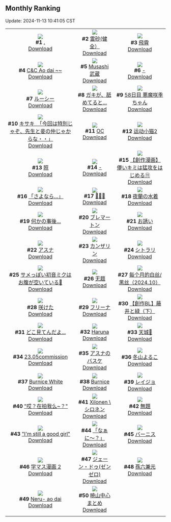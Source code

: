 ## Monthly Ranking
Update: 2024-11-13 10:41:05 CST

|      |      |      |
| :----: | :----: | :----: |
| ![](https://i.pixiv.re/c/240x480/img-master/img/2024/10/15/00/00/35/123340378_p0_master1200.jpg)<br>**#1** [.](https://www.pixiv.net/artworks/123340378)<br>[Download](https://i.pixiv.re/img-original/img/2024/10/15/00/00/35/123340378_p0.jpg) | ![](https://i.pixiv.re/c/240x480/img-master/img/2024/10/15/13/34/38/123352815_p0_master1200.jpg)<br>**#2** [霊砂(健全）](https://www.pixiv.net/artworks/123352815)<br>[Download](https://i.pixiv.re/img-original/img/2024/10/15/13/34/38/123352815_p0.jpg) | ![](https://i.pixiv.re/c/240x480/img-master/img/2024/10/15/18/00/08/123357159_p0_master1200.jpg)<br>**#3** [飛霄](https://www.pixiv.net/artworks/123357159)<br>[Download](https://i.pixiv.re/img-original/img/2024/10/15/18/00/08/123357159_p0.jpg) |
| ![](https://i.pixiv.re/c/240x480/img-master/img/2024/10/15/20/20/18/123360950_p0_master1200.jpg)<br>**#4** [C&C Ao dai ~~](https://www.pixiv.net/artworks/123360950)<br>[Download](https://i.pixiv.re/img-original/img/2024/10/15/20/20/18/123360950_p0.jpg) | ![](https://i.pixiv.re/c/240x480/img-master/img/2024/10/15/21/39/04/123363432_p0_master1200.jpg)<br>**#5** [Musashi 武蔵](https://www.pixiv.net/artworks/123363432)<br>[Download](https://i.pixiv.re/img-original/img/2024/10/15/21/39/04/123363432_p0.jpg) | ![](https://i.pixiv.re/c/240x480/img-master/img/2024/10/15/00/00/29/123340354_p0_master1200.jpg)<br>**#6** [-](https://www.pixiv.net/artworks/123340354)<br>[Download](https://i.pixiv.re/img-original/img/2024/10/15/00/00/29/123340354_p0.jpg) |
| ![](https://i.pixiv.re/c/240x480/img-master/img/2024/10/16/00/00/05/123368167_p0_master1200.jpg)<br>**#7** [ルーシー](https://www.pixiv.net/artworks/123368167)<br>[Download](https://i.pixiv.re/img-original/img/2024/10/16/00/00/05/123368167_p0.jpg) | ![](https://i.pixiv.re/c/240x480/img-master/img/2024/10/15/00/03/13/123340690_p0_master1200.jpg)<br>**#8** [ガキが、舐めてると…](https://www.pixiv.net/artworks/123340690)<br>[Download](https://i.pixiv.re/img-original/img/2024/10/15/00/03/13/123340690_p0.jpg) | ![](https://i.pixiv.re/c/240x480/img-master/img/2024/10/15/21/03/30/123362383_p0_master1200.jpg)<br>**#9** [58日目 悪魔咲季ちゃん](https://www.pixiv.net/artworks/123362383)<br>[Download](https://i.pixiv.re/img-original/img/2024/10/15/21/03/30/123362383_p0.png) |
| ![](https://i.pixiv.re/c/240x480/img-master/img/2024/10/13/08/00/05/123281668_p0_master1200.jpg)<br>**#10** [キサキ　「今回は特別じゃぞ、先生と妾の仲じゃからな・・」](https://www.pixiv.net/artworks/123281668)<br>[Download](https://i.pixiv.re/img-original/img/2024/10/13/08/00/05/123281668_p0.jpg) | ![](https://i.pixiv.re/c/240x480/img-master/img/2024/10/15/18/46/02/123358339_p0_master1200.jpg)<br>**#11** [OC](https://www.pixiv.net/artworks/123358339)<br>[Download](https://i.pixiv.re/img-original/img/2024/10/15/18/46/02/123358339_p0.png) | ![](https://i.pixiv.re/c/240x480/img-master/img/2024/10/15/13/26/53/123352705_p0_master1200.jpg)<br>**#12** [运动小猫2](https://www.pixiv.net/artworks/123352705)<br>[Download](https://i.pixiv.re/img-original/img/2024/10/15/13/26/53/123352705_p0.jpg) |
| ![](https://i.pixiv.re/c/240x480/img-master/img/2024/10/15/00/00/46/123340427_p0_master1200.jpg)<br>**#13** [照](https://www.pixiv.net/artworks/123340427)<br>[Download](https://i.pixiv.re/img-original/img/2024/10/15/00/00/46/123340427_p0.jpg) | ![](https://i.pixiv.re/c/240x480/img-master/img/2024/10/14/00/09/26/123307640_p0_master1200.jpg)<br>**#14** [-](https://www.pixiv.net/artworks/123307640)<br>[Download](https://i.pixiv.re/img-original/img/2024/10/14/00/09/26/123307640_p0.png) | ![](https://i.pixiv.re/c/240x480/img-master/img/2024/10/15/00/03/27/123340700_p0_master1200.jpg)<br>**#15** [【創作漫画】儚いキミは猛攻をはじめる⑪](https://www.pixiv.net/artworks/123340700)<br>[Download](https://i.pixiv.re/img-original/img/2024/10/15/00/03/27/123340700_p0.jpg) |
| ![](https://i.pixiv.re/c/240x480/img-master/img/2024/10/13/00/00/31/123273147_p0_master1200.jpg)<br>**#16** [「さよなら…」](https://www.pixiv.net/artworks/123273147)<br>[Download](https://i.pixiv.re/img-original/img/2024/10/13/00/00/31/123273147_p0.jpg) | ![](https://i.pixiv.re/c/240x480/img-master/img/2024/10/15/18/28/49/123357900_p0_master1200.jpg)<br>**#17** [🖤🤍🖤](https://www.pixiv.net/artworks/123357900)<br>[Download](https://i.pixiv.re/img-original/img/2024/10/15/18/28/49/123357900_p0.jpg) | ![](https://i.pixiv.re/c/240x480/img-master/img/2024/10/13/00/00/40/123273182_p0_master1200.jpg)<br>**#18** [夜蘭の水着](https://www.pixiv.net/artworks/123273182)<br>[Download](https://i.pixiv.re/img-original/img/2024/10/13/00/00/40/123273182_p0.png) |
| ![](https://i.pixiv.re/c/240x480/img-master/img/2024/10/14/17/12/02/123326360_p0_master1200.jpg)<br>**#19** [何かの事後…](https://www.pixiv.net/artworks/123326360)<br>[Download](https://i.pixiv.re/img-original/img/2024/10/14/17/12/02/123326360_p0.jpg) | ![](https://i.pixiv.re/c/240x480/img-master/img/2024/10/15/00/00/32/123340362_p0_master1200.jpg)<br>**#20** [ブレマートン](https://www.pixiv.net/artworks/123340362)<br>[Download](https://i.pixiv.re/img-original/img/2024/10/15/00/00/32/123340362_p0.jpg) | ![](https://i.pixiv.re/c/240x480/img-master/img/2024/10/14/00/00/22/123307013_p0_master1200.jpg)<br>**#21** [お誘い](https://www.pixiv.net/artworks/123307013)<br>[Download](https://i.pixiv.re/img-original/img/2024/10/14/00/00/22/123307013_p0.jpg) |
| ![](https://i.pixiv.re/c/240x480/img-master/img/2024/10/15/18/00/19/123357204_p0_master1200.jpg)<br>**#22** [アスナ](https://www.pixiv.net/artworks/123357204)<br>[Download](https://i.pixiv.re/img-original/img/2024/10/15/18/00/19/123357204_p0.jpg) | ![](https://i.pixiv.re/c/240x480/img-master/img/2024/10/14/00/00/27/123307033_p0_master1200.jpg)<br>**#23** [カンザリン](https://www.pixiv.net/artworks/123307033)<br>[Download](https://i.pixiv.re/img-original/img/2024/10/14/00/00/27/123307033_p0.png) | ![](https://i.pixiv.re/c/240x480/img-master/img/2024/10/14/01/08/46/123309462_p0_master1200.jpg)<br>**#24** [シトラリ](https://www.pixiv.net/artworks/123309462)<br>[Download](https://i.pixiv.re/img-original/img/2024/10/14/01/08/46/123309462_p0.jpg) |
| ![](https://i.pixiv.re/c/240x480/img-master/img/2024/10/15/10/00/01/123349755_p0_master1200.jpg)<br>**#25** [サメっぽい初音ミクはお腹が空いている🦈](https://www.pixiv.net/artworks/123349755)<br>[Download](https://i.pixiv.re/img-original/img/2024/10/15/10/00/01/123349755_p0.jpg) | ![](https://i.pixiv.re/c/240x480/img-master/img/2024/10/17/01/00/47/123398018_p0_master1200.jpg)<br>**#26** [无题](https://www.pixiv.net/artworks/123398018)<br>[Download](https://i.pixiv.re/img-original/img/2024/10/17/01/00/47/123398018_p0.png) | ![](https://i.pixiv.re/c/240x480/img-master/img/2024/10/15/13/42/49/123352933_p0_master1200.jpg)<br>**#27** [每个月的白丝/黑丝（2024.10）](https://www.pixiv.net/artworks/123352933)<br>[Download](https://i.pixiv.re/img-original/img/2024/10/15/13/42/49/123352933_p0.jpg) |
| ![](https://i.pixiv.re/c/240x480/img-master/img/2024/10/14/00/00/37/123307077_p0_master1200.jpg)<br>**#28** [咲けた](https://www.pixiv.net/artworks/123307077)<br>[Download](https://i.pixiv.re/img-original/img/2024/10/14/00/00/37/123307077_p0.jpg) | ![](https://i.pixiv.re/c/240x480/img-master/img/2024/10/15/00/00/37/123340390_p0_master1200.jpg)<br>**#29** [フリーナ](https://www.pixiv.net/artworks/123340390)<br>[Download](https://i.pixiv.re/img-original/img/2024/10/15/00/00/37/123340390_p0.jpg) | ![](https://i.pixiv.re/c/240x480/img-master/img/2024/10/15/01/47/52/123343699_p0_master1200.jpg)<br>**#30** [【創作BL】藤井と緑（下）](https://www.pixiv.net/artworks/123343699)<br>[Download](https://i.pixiv.re/img-original/img/2024/10/15/01/47/52/123343699_p0.png) |
| ![](https://i.pixiv.re/c/240x480/img-master/img/2024/10/15/20/11/51/123360698_p0_master1200.jpg)<br>**#31** [どこ見てんだよ...](https://www.pixiv.net/artworks/123360698)<br>[Download](https://i.pixiv.re/img-original/img/2024/10/15/20/11/51/123360698_p0.png) | ![](https://i.pixiv.re/c/240x480/img-master/img/2024/10/14/19/32/54/123330555_p0_master1200.jpg)<br>**#32** [Haruna](https://www.pixiv.net/artworks/123330555)<br>[Download](https://i.pixiv.re/img-original/img/2024/10/14/19/32/54/123330555_p0.jpg) | ![](https://i.pixiv.re/c/240x480/img-master/img/2024/10/14/11/41/23/123319099_p0_master1200.jpg)<br>**#33** [天城🍁](https://www.pixiv.net/artworks/123319099)<br>[Download](https://i.pixiv.re/img-original/img/2024/10/14/11/41/23/123319099_p0.jpg) |
| ![](https://i.pixiv.re/c/240x480/img-master/img/2024/10/15/13/12/32/123352487_p0_master1200.jpg)<br>**#34** [23.05commission](https://www.pixiv.net/artworks/123352487)<br>[Download](https://i.pixiv.re/img-original/img/2024/10/15/13/12/32/123352487_p0.jpg) | ![](https://i.pixiv.re/c/240x480/img-master/img/2024/10/13/20/34/06/123299180_p0_master1200.jpg)<br>**#35** [アスナのバスケ](https://www.pixiv.net/artworks/123299180)<br>[Download](https://i.pixiv.re/img-original/img/2024/10/13/20/34/06/123299180_p0.jpg) | ![](https://i.pixiv.re/c/240x480/img-master/img/2024/10/14/17/00/04/123325996_p0_master1200.jpg)<br>**#36** [冬山よるこ](https://www.pixiv.net/artworks/123325996)<br>[Download](https://i.pixiv.re/img-original/img/2024/10/14/17/00/04/123325996_p0.png) |
| ![](https://i.pixiv.re/c/240x480/img-master/img/2024/10/16/15/54/47/123382507_p0_master1200.jpg)<br>**#37** [Burnice White](https://www.pixiv.net/artworks/123382507)<br>[Download](https://i.pixiv.re/img-original/img/2024/10/16/15/54/47/123382507_p0.jpg) | ![](https://i.pixiv.re/c/240x480/img-master/img/2024/10/17/07/15/25/123403029_p0_master1200.jpg)<br>**#38** [Burnice](https://www.pixiv.net/artworks/123403029)<br>[Download](https://i.pixiv.re/img-original/img/2024/10/17/07/15/25/123403029_p0.jpg) | ![](https://i.pixiv.re/c/240x480/img-master/img/2024/10/14/21/35/21/123334756_p0_master1200.jpg)<br>**#39** [レイジョ](https://www.pixiv.net/artworks/123334756)<br>[Download](https://i.pixiv.re/img-original/img/2024/10/14/21/35/21/123334756_p0.jpg) |
| ![](https://i.pixiv.re/c/240x480/img-master/img/2024/10/15/16/59/09/123308611_p0_master1200.jpg)<br>**#40** ["哎？在拍我么~？"](https://www.pixiv.net/artworks/123308611)<br>[Download](https://i.pixiv.re/img-original/img/2024/10/15/16/59/09/123308611_p0.png) | ![](https://i.pixiv.re/c/240x480/img-master/img/2024/10/15/01/52/42/123343798_p0_master1200.jpg)<br>**#41** [Xilonen \ シロネン](https://www.pixiv.net/artworks/123343798)<br>[Download](https://i.pixiv.re/img-original/img/2024/10/15/01/52/42/123343798_p0.png) | ![](https://i.pixiv.re/c/240x480/img-master/img/2024/10/13/09/44/21/123283347_p0_master1200.jpg)<br>**#42** [無題](https://www.pixiv.net/artworks/123283347)<br>[Download](https://i.pixiv.re/img-original/img/2024/10/13/09/44/21/123283347_p0.png) |
| ![](https://i.pixiv.re/c/240x480/img-master/img/2024/10/14/14/30/35/123322694_p0_master1200.jpg)<br>**#43** ["I'm still a good girl"](https://www.pixiv.net/artworks/123322694)<br>[Download](https://i.pixiv.re/img-original/img/2024/10/14/14/30/35/123322694_p0.png) | ![](https://i.pixiv.re/c/240x480/img-master/img/2024/10/15/20/41/48/123361619_p0_master1200.jpg)<br>**#44** [「なぁに〜？」](https://www.pixiv.net/artworks/123361619)<br>[Download](https://i.pixiv.re/img-original/img/2024/10/15/20/41/48/123361619_p0.png) | ![](https://i.pixiv.re/c/240x480/img-master/img/2024/10/17/00/00/19/123395906_p0_master1200.jpg)<br>**#45** [バーニス](https://www.pixiv.net/artworks/123395906)<br>[Download](https://i.pixiv.re/img-original/img/2024/10/17/00/00/19/123395906_p0.jpg) |
| ![](https://i.pixiv.re/c/240x480/img-master/img/2024/10/15/07/00/06/123347588_p0_master1200.jpg)<br>**#46** [学マス漫画 2](https://www.pixiv.net/artworks/123347588)<br>[Download](https://i.pixiv.re/img-original/img/2024/10/15/07/00/06/123347588_p0.png) | ![](https://i.pixiv.re/c/240x480/img-master/img/2024/11/10/09/33/15/123274765_p0_master1200.jpg)<br>**#47** [ジェーン・ドゥ(ゼンゼロ)](https://www.pixiv.net/artworks/123274765)<br>[Download](https://i.pixiv.re/img-original/img/2024/11/10/09/33/15/123274765_p0.jpg) | ![](https://i.pixiv.re/c/240x480/img-master/img/2024/10/17/00/03/46/123396286_p0_master1200.jpg)<br>**#48** [孫六兼元](https://www.pixiv.net/artworks/123396286)<br>[Download](https://i.pixiv.re/img-original/img/2024/10/17/00/03/46/123396286_p0.jpg) |
| ![](https://i.pixiv.re/c/240x480/img-master/img/2024/10/13/15/16/29/123290446_p0_master1200.jpg)<br>**#49** [Neru- ao dai](https://www.pixiv.net/artworks/123290446)<br>[Download](https://i.pixiv.re/img-original/img/2024/10/13/15/16/29/123290446_p0.jpg) | ![](https://i.pixiv.re/c/240x480/img-master/img/2024/10/14/22/18/54/123336450_p0_master1200.jpg)<br>**#50** [暁山中心まとめ](https://www.pixiv.net/artworks/123336450)<br>[Download](https://i.pixiv.re/img-original/img/2024/10/14/22/18/54/123336450_p0.jpg) |
|      |
